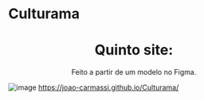 # Culturama

 <h1 align="center">Quinto site:</h1>

<p align="center">Feito a partir de um modelo no Figma.</p>

![image](https://github.com/joao-carmassi/Culturama/assets/90992816/1602c6f5-804d-4f16-aee2-3106c8522b99)
https://joao-carmassi.github.io/Culturama/
